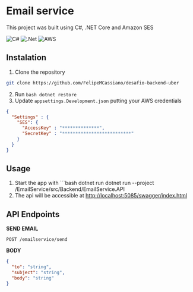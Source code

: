 # Email service

This project was built using C#, .NET Core and Amazon SES

![C#](https://img.shields.io/badge/c%23-%23239120.svg?style=for-the-badge&logo=csharp&logoColor=white)
![.Net](https://img.shields.io/badge/.NET-5C2D91?style=for-the-badge&logo=.net&logoColor=white)
![AWS](https://img.shields.io/badge/AWS-%23FF9900.svg?style=for-the-badge&logo=amazon-aws&logoColor=white)

## Instalation
1. Clone the repository
```bash
git clone https://github.com/FelipeMCassiano/desafio-backend-uber
```
2. Run ```bash dotnet restore```
3. Update `appsettings.Development.json` putting your AWS credentials
```json
{
  "Settings" : {
    "SES": {
      "AccessKey" : "**************",
      "SecretKey" : "**************************"
    }
  }
}
```
## Usage 
1. Start the app with ```bash dotnet run dotnet run --project /EmailService/src/Backend/EmailService.API
2. The api will be accessible at [http://localhost:5085/swagger/index.html](http://localhost:5085/swagger/index.html)

## API Endpoints
**SEND EMAIL**

```POST /emailservice/send ```

**BODY**
```json
{
  "to": "string",
  "subject": "string",
  "body": "string"
}
```

